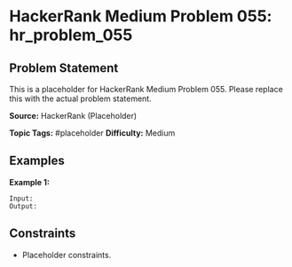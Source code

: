 # HackerRank Medium Problem 055: hr_problem_055

## Problem Statement

This is a placeholder for HackerRank Medium Problem 055.
Please replace this with the actual problem statement.

**Source:** HackerRank (Placeholder)

**Topic Tags:** #placeholder
**Difficulty:** Medium

## Examples

**Example 1:**

```
Input:
Output:
```

## Constraints

- Placeholder constraints.
